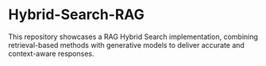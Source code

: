 # Hybrid-Search-RAG
This repository showcases a RAG Hybrid Search implementation, combining retrieval-based methods with generative models to deliver accurate and context-aware responses.
